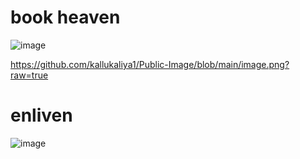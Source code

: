# book heaven
![image](https://github.com/user-attachments/assets/df258dfc-f400-44db-9a54-d534b228a2b3)

https://github.com/kallukaliya1/Public-Image/blob/main/image.png?raw=true
# enliven
![image](https://github.com/user-attachments/assets/ac74c577-9fa5-41f3-8c72-7a536d3d4e63)
